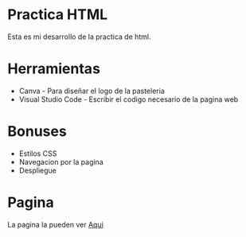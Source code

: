# Practica HTML
Esta es mi desarrollo de la practica de html.

# Herramientas
* Canva - Para diseñar el logo de la pasteleria
* Visual Studio Code - Escribir el codigo necesario de la pagina web


# Bonuses
* Estilos CSS
* Navegacion por la pagina
* Despliegue

# Pagina
La pagina la pueden ver [Aqui](gregory10182.github.io)